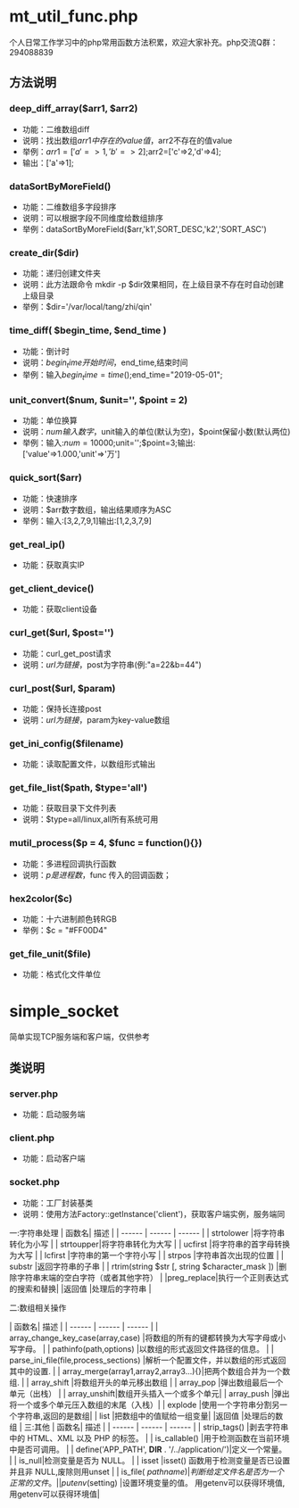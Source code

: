 # mt_util_func.php
个人日常工作学习中的php常用函数方法积累，欢迎大家补充。php交流Q群：294088839
## 方法说明
### deep_diff_array($arr1, $arr2)
* 功能：二维数组diff
* 说明：找出数组$arr1中存在的value值，$arr2不存在的值value
* 举例：$arr1=['a'=>1,'b'=>2];$arr2=['c'=>2,'d'=>4];
* 输出：['a'=>1];

### dataSortByMoreField()
* 功能：二维数组多字段排序
* 说明：可以根据字段不同维度给数组排序
* 举例：dataSortByMoreField($arr,'k1',SORT_DESC,'k2','SORT_ASC')

### create_dir($dir)
* 功能：递归创建文件夹
* 说明：此方法跟命令 mkdir -p $dir效果相同，在上级目录不存在时自动创建上级目录
* 举例：$dir='/var/local/tang/zhi/qin'

### time_diff( $begin_time, $end_time )
* 功能：倒计时
* 说明：$begin_time开始时间，$end_time,结束时间
* 举例：输入$begin_time=time();$end_time="2019-05-01";

### unit_convert($num, $unit='', $point = 2)
* 功能：单位换算
* 说明：$num输入数字，$unit输入的单位(默认为空)，$point保留小数(默认两位)
* 举例：输入:$num=10000;$unit='';$point=3;输出:['value'=>1.000,'unit'=>'万']

### quick_sort($arr)
* 功能：快速排序
* 说明：$arr数字数组，输出结果顺序为ASC
* 举例：输入:[3,2,7,9,1]输出:[1,2,3,7,9]

### get_real_ip()
* 功能：获取真实IP

### get_client_device()
* 功能：获取client设备

### curl_get($url, $post='')
* 功能：curl_get_post请求
* 说明：$url为链接，$post为字符串(例:"a=22&b=44")

### curl_post($url, $param)
* 功能：保持长连接post
* 说明：$url为链接，$param为key-value数组

### get_ini_config($filename)
* 功能：读取配置文件，以数组形式输出

### get_file_list($path, $type='all')
* 功能：获取目录下文件列表
* 说明：$type=all/linux,all所有系统可用

### mutil_process($p = 4, $func = function(){})
* 功能：多进程回调执行函数
* 说明：$p是进程数，$func 传入的回调函数；

### hex2color($c)
* 功能：十六进制颜色转RGB
* 举例：$c = "#FF00D4"

### get_file_unit($file)
* 功能：格式化文件单位

# simple_socket
简单实现TCP服务端和客户端，仅供参考
## 类说明

### server.php
* 功能：启动服务端

### client.php
* 功能：启动客户端

### socket.php
* 功能：工厂封装基类
* 说明：使用方法Factory::getInstance('client')，获取客户端实例，服务端同

一:字符串处理
| 函数名| 描述 | 
| ------ | ------ | ------ |
| strtolower |将字符串转化为小写 |
| strtoupper|将字符串转化为大写 |
| ucfirst |将字符串的首字母转换为大写 |
| lcfirst |字符串的第一个字符小写 |
| strpos |字符串首次出现的位置 |
| substr |返回字符串的子串 |
|  rtrim(string $str [, string $character_mask ])  |删除字符串末端的空白字符（或者其他字符） |
|preg_replace|执行一个正则表达式的搜索和替换|
|返回值  |处理后的字符串 |

二:数组相关操作

| 函数名| 描述 | 
| ------ | ------ | ------ |
|  array_change_key_case(array,case) |将数组的所有的键都转换为大写字母或小写字母。 |
|  pathinfo(path,options) |以数组的形式返回文件路径的信息。 |
|  parse_ini_file(file,process_sections) |解析一个配置文件，并以数组的形式返回其中的设置. |
|  array_merge(array1,array2,array3...){}|把两个数组合并为一个数组. |
| array_shift |将数组开头的单元移出数组 |
| array_pop |弹出数组最后一个单元（出栈） |
| array_unshift|数组开头插入一个或多个单元|
| array_push |弹出将一个或多个单元压入数组的末尾（入栈）|
| explode |使用一个字符串分割另一个字符串,返回的是数组|
| list |把数组中的值赋给一组变量|
|返回值  |处理后的数组 |
三:其他
| 函数名| 描述 | 
| ------ | ------ | ------ |
|  strip_tags() |剥去字符串中的 HTML、XML 以及 PHP 的标签。 |
|  is_callable() |用于检测函数在当前环境中是否可调用。 |
|  define('APP_PATH', __DIR__ . '/../application/')|定义一个常量。 |
|  is_null|检测变量是否为 NULL。 |
| isset |isset() 函数用于检测变量是否已设置并且非 NULL,废除则用unset |
|   is_file( $pathname ) |判断给定文件名是否为一个正常的文件。 |
|   putenv ($setting) |设置环境变量的值。 用getenv可以获得环境值,用getenv可以获得环境值|
